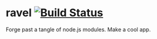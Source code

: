# ravel [![Build Status](https://travis-ci.org/Ghnuberath/ravel.svg?branch=master)](https://travis-ci.org/Ghnuberath/ravel)
Forge past a tangle of node.js modules. Make a cool app.
